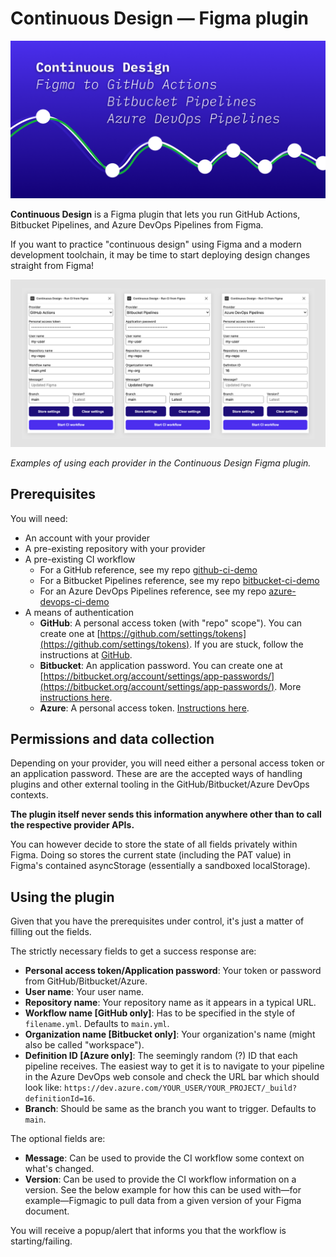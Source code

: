 # Continuous Design — Figma plugin

![Cover art](cover.png)

**Continuous Design** is a Figma plugin that lets you run GitHub Actions, Bitbucket Pipelines, and Azure DevOps Pipelines from Figma.

If you want to practice "continuous design" using Figma and a modern development toolchain, it may be time to start deploying design changes straight from Figma!

![Plugin](plugin.jpg)

_Examples of using each provider in the Continuous Design Figma plugin._

## Prerequisites

You will need:

- An account with your provider
- A pre-existing repository with your provider
- A pre-existing CI workflow
  - For a GitHub reference, see my repo [github-ci-demo](https://github.com/mikaelvesavuori/github-ci-demo)
  - For a Bitbucket Pipelines reference, see my repo [bitbucket-ci-demo](https://github.com/mikaelvesavuori/bitbucket-ci-demo)
  - For an Azure DevOps Pipelines reference, see my repo [azure-devops-ci-demo](https://github.com/mikaelvesavuori/azure-devops-ci-demo)
- A means of authentication
  - **GitHub**: A personal access token (with "repo" scope"). You can create one at [https://github.com/settings/tokens](https://github.com/settings/tokens). If you are stuck, follow the instructions at [GitHub](https://docs.github.com/en/github/authenticating-to-github/keeping-your-account-and-data-secure/creating-a-personal-access-token).
  - **Bitbucket**: An application password. You can create one at [https://bitbucket.org/account/settings/app-passwords/](https://bitbucket.org/account/settings/app-passwords/). More [instructions here](https://support.atlassian.com/bitbucket-cloud/docs/app-passwords/).
  - **Azure**: A personal access token. [Instructions here](https://docs.microsoft.com/en-us/azure/devops/organizations/accounts/use-personal-access-tokens-to-authenticate?view=azure-devops&tabs=preview-page).

## Permissions and data collection

Depending on your provider, you will need either a personal access token or an application password. These are are the accepted ways of handling plugins and other external tooling in the GitHub/Bitbucket/Azure DevOps contexts.

**The plugin itself never sends this information anywhere other than to call the respective provider APIs.**

You can however decide to store the state of all fields privately within Figma. Doing so stores the current state (including the PAT value) in Figma's contained asyncStorage (essentially a sandboxed localStorage).

## Using the plugin

Given that you have the prerequisites under control, it's just a matter of filling out the fields.

The strictly necessary fields to get a success response are:

- **Personal access token/Application password**: Your token or password from GitHub/Bitbucket/Azure.
- **User name**: Your user name.
- **Repository name**: Your repository name as it appears in a typical URL.
- **Workflow name [GitHub only]**: Has to be specified in the style of `filename.yml`. Defaults to `main.yml`.
- **Organization name [Bitbucket only]**: Your organization's name (might also be called "workspace").
- **Definition ID [Azure only]**: The seemingly random (?) ID that each pipeline receives. The easiest way to get it is to navigate to your pipeline in the Azure DevOps web console and check the URL bar which should look like: `https://dev.azure.com/YOUR_USER/YOUR_PROJECT/_build?definitionId=16`.
- **Branch**: Should be same as the branch you want to trigger. Defaults to `main`.

The optional fields are:

- **Message**: Can be used to provide the CI workflow some context on what's changed.
- **Version**: Can be used to provide the CI workflow information on a version. See the below example for how this can be used with—for example—Figmagic to pull data from a given version of your Figma document.

You will receive a popup/alert that informs you that the workflow is starting/failing.

